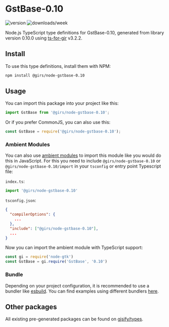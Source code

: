 
# GstBase-0.10

![version](https://img.shields.io/npm/v/@girs/node-gstbase-0.10)
![downloads/week](https://img.shields.io/npm/dw/@girs/node-gstbase-0.10)


Node.js TypeScript type definitions for GstBase-0.10, generated from library version 0.10.0 using [ts-for-gir](https://github.com/gjsify/ts-for-gir) v3.2.2.


## Install

To use this type definitions, install them with NPM:
```bash
npm install @girs/node-gstbase-0.10
```

## Usage

You can import this package into your project like this:
```ts
import GstBase from '@girs/node-gstbase-0.10';
```

Or if you prefer CommonJS, you can also use this:
```ts
const GstBase = require('@girs/node-gstbase-0.10');
```

### Ambient Modules

You can also use [ambient modules](https://github.com/gjsify/ts-for-gir/tree/main/packages/cli#ambient-modules) to import this module like you would do this in JavaScript.
For this you need to include `@girs/node-gstbase-0.10` or `@girs/node-gstbase-0.10/import` in your `tsconfig` or entry point Typescript file:

`index.ts`:
```ts
import '@girs/node-gstbase-0.10'
```

`tsconfig.json`:
```json
{
  "compilerOptions": {
    ...
  },
  "include": ["@girs/node-gstbase-0.10"],
  ...
}
```

Now you can import the ambient module with TypeScript support: 

```ts
const gi = require('node-gtk')
const GstBase = gi.require('GstBase', '0.10')
```


### Bundle

Depending on your project configuration, it is recommended to use a bundler like [esbuild](https://esbuild.github.io/). You can find examples using different bundlers [here](https://github.com/gjsify/ts-for-gir/tree/main/examples).

## Other packages

All existing pre-generated packages can be found on [gjsify/types](https://github.com/gjsify/types).

